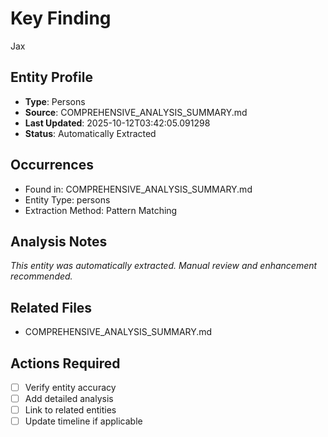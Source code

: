 # Key Finding

Jax

## Entity Profile
- **Type**: Persons
- **Source**: COMPREHENSIVE_ANALYSIS_SUMMARY.md
- **Last Updated**: 2025-10-12T03:42:05.091298
- **Status**: Automatically Extracted

## Occurrences
- Found in: COMPREHENSIVE_ANALYSIS_SUMMARY.md
- Entity Type: persons
- Extraction Method: Pattern Matching

## Analysis Notes
*This entity was automatically extracted. Manual review and enhancement recommended.*

## Related Files
- COMPREHENSIVE_ANALYSIS_SUMMARY.md

## Actions Required
- [ ] Verify entity accuracy
- [ ] Add detailed analysis
- [ ] Link to related entities
- [ ] Update timeline if applicable
